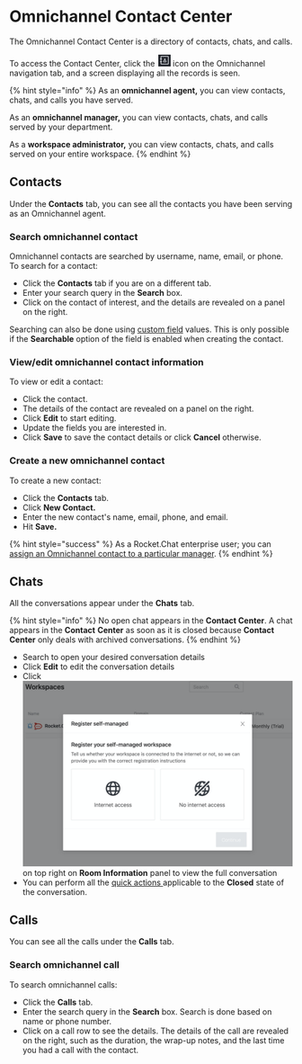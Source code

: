 # Omnichannel Contact Center

The Omnichannel Contact Center is a directory of contacts, chats, and calls.

To access the Contact Center, click the <img src="../../../.gitbook/assets/contact-center.png" alt="" data-size="line"> icon on the Omnichannel navigation tab, and a screen displaying all the records is seen.

{% hint style="info" %}
As an **omnichannel agent,** you can view contacts, chats, and calls you have served.

As an **omnichannel manager,** you can view contacts, chats, and calls served by your department.

As a **workspace administrator,** you can view contacts, chats, and calls served on your entire workspace.
{% endhint %}

## Contacts

Under the **Contacts** tab, you can see all the contacts you have been serving as an Omnichannel agent.

### Search omnichannel contact

Omnichannel contacts are searched by username, name, email, or phone. To search for a contact:

* Click the **Contacts** tab if you are on a different tab.
* Enter your search query in the **Search** box.
* Click on the contact of interest, and the details are revealed on a panel on the right.

Searching can also be done using [custom field](../../workspace-administration/settings/account-settings/custom-fields.md) values. This is only possible if the **Searchable** option of the field is enabled when creating the contact.

### View/edit omnichannel contact information

To view or edit a contact:

* Click the contact.
* The details of the contact are revealed on a panel on the right.
* Click **Edit** to start editing.
* Update the fields you are interested in.
* Click **Save** to save the contact details or click **Cancel** otherwise.

### Create a new omnichannel contact

To create a new contact:

* Click the **Contacts** tab.
* Click **New Contact.**
* Enter the new contact's name, email, phone, and email.
* Hit **Save.**

{% hint style="success" %}
As a Rocket.Chat enterprise user; you can [assign an Omnichannel contact to a particular manager](omnichannel-contact-manager-assignment.md).&#x20;
{% endhint %}

## Chats

All the conversations appear under the **Chats** tab.&#x20;

{% hint style="info" %}
No open chat appears in the **Contact Center**. A chat appears in the **Contact** **Center** as soon as it is closed because **Contact Center** only deals with archived conversations.
{% endhint %}

* Search to open your desired conversation details
* Click **Edit** to edit the conversation details
* Click <img src="../../../.gitbook/assets/image (85).png" alt="" data-size="line"> on top right on **Room Information** panel to view the full conversation
* You can perform all the [quick actions ](../omnichannel-conversation.md)applicable to the **Closed** state of the conversation.

## Calls

You can see all the calls under the **Calls** tab.

### Search omnichannel call

To search omnichannel calls:

* Click the **Calls** tab.
* Enter the search query in the **Search** box. Search is done based on name or phone number.
* Click on a call row to see the details. The details of the call are revealed on the right, such as the duration, the wrap-up notes, and the last time you had a call with the contact.

